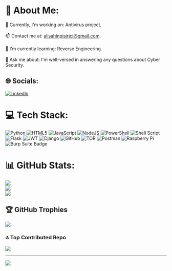 # 💫 About Me:
🔭 Currently, I'm working on: Antivirus project.<br><br>📫 Contact me at: alisahinpisirici@gmail.com.<br><br>🌱 I'm currently learning: Reverse Engineering.<br><br>💬 Ask me about: I'm well-versed in answering any questions about Cyber Security.


## 🌐 Socials:
[![LinkedIn](https://img.shields.io/badge/LinkedIn-%230077B5.svg?logo=linkedin&logoColor=white)](https://linkedin.com/in/https://www.linkedin.com/in/ali-%C5%9Fahin-pi%C5%9Firici-527a77246/) 

# 💻 Tech Stack:
![Python](https://img.shields.io/badge/python-3670A0?style=for-the-badge&logo=python&logoColor=ffdd54) ![HTML5](https://img.shields.io/badge/html5-%23E34F26.svg?style=for-the-badge&logo=html5&logoColor=white) ![JavaScript](https://img.shields.io/badge/javascript-%23323330.svg?style=for-the-badge&logo=javascript&logoColor=%23F7DF1E) ![NodeJS](https://img.shields.io/badge/node.js-6DA55F?style=for-the-badge&logo=node.js&logoColor=white) ![PowerShell](https://img.shields.io/badge/PowerShell-%235391FE.svg?style=for-the-badge&logo=powershell&logoColor=white) ![Shell Script](https://img.shields.io/badge/shell_script-%23121011.svg?style=for-the-badge&logo=gnu-bash&logoColor=white) ![Flask](https://img.shields.io/badge/flask-%23000.svg?style=for-the-badge&logo=flask&logoColor=white) ![JWT](https://img.shields.io/badge/JWT-black?style=for-the-badge&logo=JSON%20web%20tokens) ![Django](https://img.shields.io/badge/django-%23092E20.svg?style=for-the-badge&logo=django&logoColor=white) ![GitHub](https://img.shields.io/badge/github-%23121011.svg?style=for-the-badge&logo=github&logoColor=white) ![TOR](https://img.shields.io/badge/tor-%237E4798.svg?style=for-the-badge&logo=tor-project&logoColor=white) ![Postman](https://img.shields.io/badge/Postman-FF6C37?style=for-the-badge&logo=postman&logoColor=white) ![Raspberry Pi](https://img.shields.io/badge/-RaspberryPi-C51A4A?style=for-the-badge&logo=Raspberry-Pi) ![Burp Suite Badge](https://img.shields.io/badge/Burp%20Suite-F63?logo=burpsuite&logoColor=fff&style=for-the-badge)
# 📊 GitHub Stats:
![](https://github-readme-stats.vercel.app/api?username=alisahinpisirici&theme=dracula&hide_border=false&include_all_commits=true&count_private=true)<br/>
![](https://github-readme-streak-stats.herokuapp.com/?user=alisahinpisirici&theme=dracula&hide_border=false)<br/>
![](https://github-readme-stats.vercel.app/api/top-langs/?username=alisahinpisirici&theme=dracula&hide_border=false&include_all_commits=true&count_private=true&layout=compact)

## 🏆 GitHub Trophies
![](https://github-profile-trophy.vercel.app/?username=alisahinpisirici&theme=discord&no-frame=true&no-bg=false&margin-w=4)

### 🔝 Top Contributed Repo
![](https://github-contributor-stats.vercel.app/api?username=alisahinpisirici&limit=5&theme=dark&combine_all_yearly_contributions=true)

---
[![](https://visitcount.itsvg.in/api?id=alisahinpisirici&icon=5&color=0)](https://visitcount.itsvg.in)
